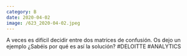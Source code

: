 ```yaml
--- 
category: B 
date: 2020-04-02 
image: /623_2020-04-02.jpeg 
--- 
```


A veces es difícil decidir entre dos matrices de confusión. Os dejo un ejemplo ¿Sabéis por qué es así la solución? #DELOITTE #ANALYTICS